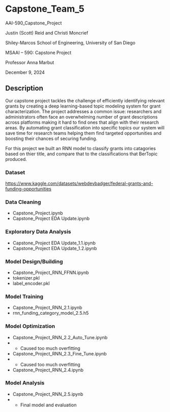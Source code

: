 # Capstone_Team_5
AAI-590_Capstone_Project

Justin (Scott) Reid and Christi Moncrief

Shiley-Marcos School of Engineering, University of San Diego

MSAAI – 590: Capstone Project

Professor Anna Marbut

December 9, 2024

## Description
Our capstone project tackles the challenge of efficiently identifying relevant grants by
creating a deep learning-based topic modeling system for grant characterization. The project
addresses a common issue: researchers and administrators often face an overwhelming number
of grant descriptions across platforms making it hard to find ones that align with their research
areas. By automating grant classification into specific topics our system will save time for
research teams helping them find targeted opportunities and boosting their chances of securing
funding.

For this project we built an RNN model to classify grants into catagories based on thier title, and compare that to the classifications that BerTopic produced.

### Dataset

https://www.kaggle.com/datasets/webdevbadger/federal-grants-and-funding-opportunities

### Data Cleaning
- Capstone_Project.ipynb
- Capstone_Project EDA Update.ipynb

### Exploratory Data Analysis
- Capstone_Project EDA Update_1.1.ipynb
- Capstone_Project EDA Update_1.2.ipynb

### Model Design/Building
- Capstone_Project_RNN_FFNN.ipynb
- tokenizer.pkl
- label_encoder.pkl
  
### Model Training
- Capstone_Project_RNN_2.1.ipynb
- rnn_funding_category_model_2.5.h5
  
### Model Optimization
- Capstone_Project_RNN_2.2_Auto_Tune.ipynb
- - Caused too much overfitting
- Capstone_Project_RNN_2.3_Fine_Tune.ipynb
- - Caused too much overfitting
- Capstone_Project_RNN_2.4.ipynb

 ### Model Analysis
- Capstone_Project_RNN_2.5.ipynb
- - Final model and evaluation
